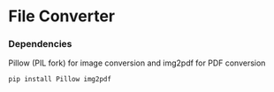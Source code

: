 # File Converter


### Dependencies
Pillow (PIL fork) for image conversion
and
img2pdf for PDF conversion

`pip install Pillow img2pdf`